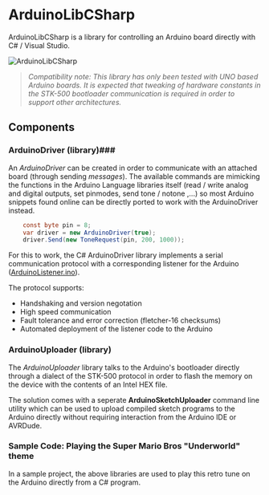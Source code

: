 # ArduinoLibCSharp
ArduinoLibCSharp is a library for controlling an Arduino board directly with C# / Visual Studio.

![ArduinoLibCSharp](https://github.com/christophediericx/ArduinoLibCSharp/blob/master/Images/ArduinoLibCSharp-header-color.png)

> *Compatibility note: This library has only been tested with UNO based Arduino boards. It is expected that tweaking of hardware constants in the STK-500 bootloader communication is required in order to support other architectures.*

## Components ##

### ArduinoDriver (library)###
An *ArduinoDriver* can be created in order to communicate with an attached board (through sending *messages*). The available commands are mimicking the functions in the Arduino Language libraries itself (read / write analog and digital outputs, set pinmodes, send tone / notone ,...) so most Arduino snippets found online can be directly ported to work with the ArduinoDriver instead.

```csharp
    const byte pin = 8;
    var driver = new ArduinoDriver(true);
    driver.Send(new ToneRequest(pin, 200, 1000));
```
For this to work, the C# ArduinoDriver library implements a serial communication protocol with a corresponding listener for the Arduino ([ArduinoListener.ino](Source/ArduinoLibCSharp.ArduinoDriver/ArduinoListener/ArduinoListener.ino)).

The protocol supports:
* Handshaking and version negotation
* High speed communication
* Fault tolerance and error correction (fletcher-16 checksums)
* Automated deployment of the listener code to the Arduino

### ArduinoUploader (library) ###

The *ArduinoUploader* library talks to the Arduino's bootloader directly through a dialect of the STK-500 protocol in order to flash the memory on the device with the contents of an Intel HEX file.

The solution comes with a seperate **ArduinoSketchUploader** command line utility which can be used to upload compiled sketch programs to the Arduino directly without requiring interaction from the Arduino IDE or AVRDude.

### Sample Code: Playing the Super Mario Bros "Underworld" theme

In a sample project, the above libraries are used to play this retro tune on the Arduino directly from a C# program.
